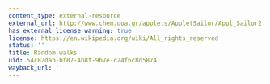 ```yaml
---
content_type: external-resource
external_url: http://www.chem.uoa.gr/applets/AppletSailor/Appl_Sailor2.html
has_external_license_warning: true
license: https://en.wikipedia.org/wiki/All_rights_reserved
status: ''
title: Random walks
uid: 54c82dab-bf87-4b8f-9b7e-c24f6c8d5874
wayback_url: ''
---
```

